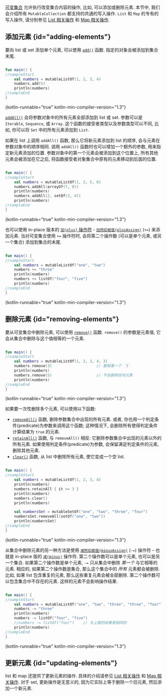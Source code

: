 [//]: # (title: 集合写入操作)

[可变集合](collections-overview.md#collection-types) 允许执行改变集合内容的操作, 比如, 可以添加或删除元素.
本节中, 我们会介绍所有 `MutableCollection` 都支持的共通的写入操作.
`List` 和 `Map` 的专有的写入操作, 请分别参见 [List 相关操作](list-operations.md) 和 [Map 相关操作](map-operations.md).

## 添加元素 {id="adding-elements"}

要向 list 或 set 添加单个元素, 可以使用
[`add()`](https://kotlinlang.org/api/latest/jvm/stdlib/kotlin.collections/-mutable-list/add.html)
函数. 指定的对象会被添加到集合末尾.

```kotlin

fun main() {
//sampleStart
    val numbers = mutableListOf(1, 2, 3, 4)
    numbers.add(5)
    println(numbers)
//sampleEnd
}
```
{kotlin-runnable="true" kotlin-min-compiler-version="1.3"}

[`addAll()`](https://kotlinlang.org/api/latest/jvm/stdlib/kotlin.collections/add-all.html)
会将参数对象中的所有元素全部添加到 list 或 set.
参数可以是 `Iterable`, `Sequence`, 或 `Array`.
这个函数的接受者类型以及参数类型可以不同, 比如, 你可以将 `Set` 中的所有元素添加到 `List`.

如果在 list 上调用 `addAll()` 函数, 那么它将新元素添加到 list 的顺序, 会与元素在参数对象中的顺序相同.
调用 `addAll()` 函数时也可以增加一个额外的参数, 用来指定新元素添加的位置.
参数对象中的第一个元素会被添加到这个位置上, 所有其他元素会被添加在它之后, 将函数接受者对象集合中原有的元素移动到后面的位置.

```kotlin

fun main() {
//sampleStart
    val numbers = mutableListOf(1, 2, 5, 6)
    numbers.addAll(arrayOf(7, 8))
    println(numbers)
    numbers.addAll(2, setOf(3, 4))
    println(numbers)
//sampleEnd
}
```
{kotlin-runnable="true" kotlin-min-compiler-version="1.3"}

也可以使用 in-place 版本的 [`加(plus)` 操作符](collection-plus-minus.md) -
[`加然后赋值(plusAssign)`](https://kotlinlang.org/api/latest/jvm/stdlib/kotlin.collections/plus-assign.html)
(`+=`) 来添加元素.
当对可变集合使用 `+=` 操作符时, 会将第二个操作数 (可以是单个元素, 或另一个集合) 添加到集合的末尾.

```kotlin

fun main() {
//sampleStart
    val numbers = mutableListOf("one", "two")
    numbers += "three"
    println(numbers)
    numbers += listOf("four", "five")
    println(numbers)
//sampleEnd
}
```
{kotlin-runnable="true" kotlin-min-compiler-version="1.3"}

## 删除元素 {id="removing-elements"}

要从可变集合中删除元素, 可以使用
[`remove()`](https://kotlinlang.org/api/latest/jvm/stdlib/kotlin.collections/remove.html)
函数. `remove()` 的参数是元素值, 它会从集合中删除与这个值相等的一个元素.

```kotlin

fun main() {
//sampleStart
    val numbers = mutableListOf(1, 2, 3, 4, 3)
    numbers.remove(3)                    // 删除第一个 `3`
    println(numbers)
    numbers.remove(5)                    // 不会删除任何元素
    println(numbers)
//sampleEnd
}
```
{kotlin-runnable="true" kotlin-min-compiler-version="1.3"}

如果要一次性删除多个元素, 可以使用以下函数:

* [`removeAll()`](https://kotlinlang.org/api/latest/jvm/stdlib/kotlin.collections/remove-all.html)
  函数, 删除参数集合中出现的所有元素.
  或者, 你也用一个判定条件(predicate)为参数来调用这个函数; 这种情况下, 会删除所有使得判定条件计算结果为 `true` 的元素.
* [`retainAll()`](https://kotlinlang.org/api/latest/jvm/stdlib/kotlin.collections/retain-all.html)
  函数, 与 `removeAll()` 相反: 它删除参数集合中出现的元素以外的所有元素.
  如果使用判定条件(predicate)为参数, 会保留满足判定条件的元素, 删除其他元素.
* [`clear()`](https://kotlinlang.org/api/latest/jvm/stdlib/kotlin.collections/-mutable-list/clear.html)
  函数, 从 list 中删除所有元素, 使它变成一个空 list.

```kotlin

fun main() {
//sampleStart
    val numbers = mutableListOf(1, 2, 3, 4)
    println(numbers)
    numbers.retainAll { it >= 3 }
    println(numbers)
    numbers.clear()
    println(numbers)

    val numbersSet = mutableSetOf("one", "two", "three", "four")
    numbersSet.removeAll(setOf("one", "two"))
    println(numbersSet)
//sampleEnd
}
```
{kotlin-runnable="true" kotlin-min-compiler-version="1.3"}

从集合中删除元素的另一种方法是使用
[`减然后赋值(minusAssign)`](https://kotlinlang.org/api/latest/jvm/stdlib/kotlin.collections/minus-assign.html)
(`-=`) 操作符 – 也就是 in-place 版的 [`减(minus)`](collection-plus-minus.md) 操作符.
第二个操作数可以是单个元素, 也可以是另一个集合.
如果第二个操作数是单个元素, `-=` 只从集合中删除 _第一个_ 与它相等的元素.
相应的, 如果第二个操作数是集合, 那么这个集合中的 _所有_ 元素都会被删除.
比如, 如果 list 包含重复的元素, 那么这些重复元素会被全部删除.
第二个操作数可以包含集合中不存在的元素. 这样的元素不会影响操作结果.

```kotlin

fun main() {
//sampleStart
    val numbers = mutableListOf("one", "two", "three", "three", "four")
    numbers -= "three"
    println(numbers)
    numbers -= listOf("four", "five")
    //numbers -= listOf("four")    // 与上面的结果是相同的
    println(numbers)
//sampleEnd
}
```
{kotlin-runnable="true" kotlin-min-compiler-version="1.3"}

## 更新元素 {id="updating-elements"}

list 和 map 还提供了更新元素的操作.
具体的介绍请参见 [List 相关操作](list-operations.md) 和 [Map 相关操作](map-operations.md).
对于 set, 更新操作是无意义的, 因为它实际上等于删除一个旧元素, 然后添加一个新元素.
